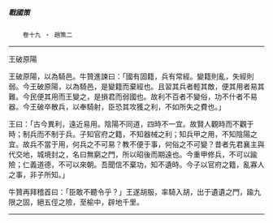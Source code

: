 

##### 戰國策
　　`卷十九 ‧ 趙策二`

* * *

王破原陽

王破原陽，以為騎邑。牛贊進諫曰：「國有固籍，兵有常經。變籍則亂，失經則弱。今王破原陽，以為騎邑，是變籍而棄經也。且習其兵者輕其敵，便其用者易其難。今民便其用而王變之，是損君而弱國也。故利不百者不變俗，功不什者不易器。今王破卒散兵，以奉騎射，臣恐其攻獲之利，不如所失之費也。」

王曰：「古今異利，遠近易用。陰陽不同道，四時不一宜。故賢人觀時而不觀于時；制兵而不制于兵。子知官府之籍，不知器械之利；知兵甲之用，不知陰陽之宜。故兵不當于用，何兵之不可易？教不便于事，何俗之不可變？昔者先君襄主與代交地，城境封之，名曰無窮之門，所以昭後而期遠也。今重甲修兵，不可以踰險；仁義道德，不可以來朝。吾聞信不棄功，知不遺時。今子以官府之籍，亂寡人之事，非子所知。」

牛贊再拜稽首曰：「臣敢不聽令乎？」王遂胡服，率騎入胡，出于遺遺之門，踰九限之固，絕五俓之險，至榆中，辟地千里。

* * *

